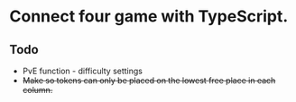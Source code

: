 # Connect four game with TypeScript.

## Todo

- PvE function - difficulty settings
- ~~Make so tokens can only be placed on the lowest free  place in each column.~~


